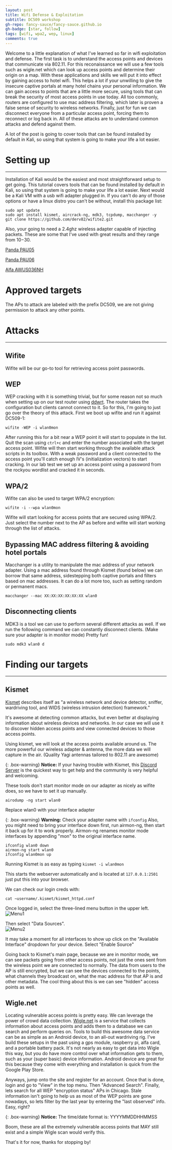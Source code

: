 ```yaml
---
layout: post
title: Wifi Defense & Exploitation
subtitle: DC509 workshop
gh-repo: fancy-sauce/fancy-sauce.github.io
gh-badge: [star, follow]
tags: [wifi, wpa2, wep, linux]
comments: true
---
```


Welcome to a little explanation of what I've learned so far in wifi exploitation and defense. The first task is to understand the access points and devices that communicate via 802.11. For this reconaissance we will use a few tools such as wigle.net which can look up access points and determine their origin on a map. With these applications and skills we will put it into effect by gaining access to hotel wifi. This helps a lot if your unwilling to give the insecure captive portals at many hotel chains your personal information. We can gain access to points that are a little more secure, using tools that can break the security of most access points in use today. All too commonly, routers are configured to use mac address filtering, which later is proven a false sense of security to wireless networks. Finally, just for fun we can disconnect everyone from a particular access point, forcing them to reconnect or log back in. All of these attacks are to understand common attacks and defend against them.

A lot of the post is going to cover tools that can be found installed by default in Kali, so using that system is going to make your life a lot easier.

# Setting up
---
Installation of Kali would be the easiest and most straightforward setup to get going. This tutorial covers tools that can be found installed by default in Kali, so using that system is going to make your life a lot easier. Next would be a Kali VM with a usb wifi adapter plugged in. If you can't do any of those options or have a linux distro you can't be without, install this package list:

```
sudo apt update
sudo apt install kismet, aircrack-ng, mdk3, tcpdump, macchanger -y
git clone https://github.com/derv82/wifite2.git
```

 Also, your going to need a 2.4ghz wireless adapter capable of injecting packets. These are some that I've used with great results and they range from $10-$30.

[Panda PAU05](https://www.amazon.com/Panda-300Mbps-Wireless-USB-Adapter/dp/B00EQT0YK2)

[Panda PAU06](https://www.amazon.com/Panda-Wireless-PAU06-300Mbps-Adapter/dp/B00JDVRCI0/ref=sr_1_3?keywords=panda+pau06&qid=1579729676&s=electronics&sr=1-3)

[Alfa AWUS036NH](https://www.amazon.com/Alfa-AWUSO36NH-Wireless-Long-Rang-Network/dp/B0035APGP6/ref=sr_1_8?crid=JM1TERTNGJR8&keywords=alfa+awus036nha&qid=1579729704&s=electronics&sprefix=alfa+%2Celectronics%2C232&sr=1-8)

# Approved targets

The APs to attack are labeled with the prefix DC509, we are not giving permission to attack any other points.

# Attacks
---

## Wifite


Wifite will be our go-to tool for retrieving access point passwords.

## WEP

WEP cracking with it is something trivial, but for some reason not so much when setting up on our test router using [ddwrt](https://www.dd-wrt.com). The router takes the configuration but clients cannot connect to it. So for this, I'm going to just go over the theory of this attack. First we boot up wifite and run it against DC509-1:
```
wifite -WEP -i wlan0mon
```
After running this for a bit near a WEP point it will start to populate in the list. Quit the scan using ```ctrl+c``` and enter the number associated with the target access point. Wifite will then start working through the available attack scripts in its toolbox. With a weak password and a client connected to the access point you'll catch enough IV's (initialization vectors) to start cracking. In our lab test we set up an access point using a password from the rockyou wordlist and cracked it in seconds.

## WPA/2

Wifite can also be used to target WPA/2 encryption:

```
wifite -i --wpa wlan0mon
```
Wifite will start looking for access points that are secured using WPA/2. Just select the number next to the AP as before and wifite will start working through the list of attacks.

## Bypassing MAC address filtering & avoiding hotel portals

Macchanger is a utility to manipulate the mac address of your network adapter. Using a mac address found through Kismet (found below) we can borrow that same address, sidestepping both captive portals and filters based on mac addresses. It can do a lot more too, such as setting random or permanent macs.

```
macchanger --mac XX:XX:XX:XX:XX:XX wlan0

```

## Disconnecting clients
MDK3 is a tool we can use to perform several different attacks as well. If we run the following command we can constantly disconnect clients. (Make sure your adapter is in monitor mode) Pretty fun!
```
sudo mdk3 wlan0 d
```

# Finding our targets
---

## Kismet

[Kismet](https://www.kismetwireless.net) describes itself as "a wireless network and device detector, sniffer, wardriving tool, and WIDS (wireless intrusion detection) framework."

It's awesome at detecting common attacks, but even better at displaying information about wireless devices and networks. In our case we will use it to discover hidden access points and view connected devices to those access points.

Using kismet, we will look at the access points available around us. The more powerful our wireless adapter & antenna, the more data we will capture in the air. (Quality Yagi antennas tailored to 802.11 are awesome)

{: .box-warning}
**Notice:**
If your having trouble with Kismet, this [Discord Server](https://discord.gg/5N4ME9a) is the quickest way to get help and the community is very helpful and welcoming.

These tools don't start monitor mode on our adapter as nicely as wifite does, so we have to set it up manually.
```
airodump -ng start wlan0
```
Replace wlan0 with your interface adapter

{: .box-warning}
**Warning:** Check your adapter name with ```ifconfig``` Also, you might need to bring your interface down first, run airmon-ng, then start it back up for it to work properly. Airmon-ng renames monitor mode interfaces by appending "mon" to the original interface name.

```
ifconfig wlan0 down
airmon-ng start wlan0
ifconfig wlan0mon up
```

Running Kismet is as easy as typing ```kismet -i wlan0mon```

This starts the webserver automatically and is located at ```127.0.0.1:2501``` just put this into your browser.

We can check our login creds with:
```
cat ~username/.kismet/kismet_httpd.conf
```
Once logged in, select the three-lined menu button in the upper left.
 ![Menu1](https://raw.githubusercontent.com/fancy-sauce/fancy-sauce.github.io/master/img/kismet_menu.png)

Then select "Data Sources".                                          
![Menu2](https://raw.githubusercontent.com/fancy-sauce/fancy-sauce.github.io/master/img/kismet_menu2.png)

It may take a moment for all interfaces to show up click on the "Available Interface" dropdown for your device. Select "Enable Source"

Going back to Kismet's main page, because we are in monitor mode, we can see packets going from other access points, not just the ones sent from the wireless point we are connected to normally. The data from users to the AP is still encrypted, but we can see the devices connected to the points, what channels they broadcast on, what the mac address for that AP is and other metadata. The cool thing about this is we can see "hidden" access points as well.

## Wigle.net

Locating vulnerable access points is pretty easy. We can leverage the power of crowd data collection. [Wigle.net](https://www.wigle.net) is a service that collects information about access points and adds them to a database we can search and perform queries on. Tools to build this awesome data service can be as simple as an Android device, to an all-out wardriving rig. I've build these setups in the past using a gps module, raspberry pi, alfa card, and a portable battery pack. It's not nearly as easy to get data into Wigle this way, but you do have more control over what information gets to them, such as your (super basic) device information. Android device are great for this because they come with everything and installation is quick from the Google Play Store.

Anyways, jump onto the site and register for an account. Once that is done, login and go to "View" in the top menu. Then "Advanced Search". Finally, lets search for all WEP "encryption status" APs in Chicago. Stale information isn't going to help us as most of the WEP points are gone nowadays, so lets filter by the last year by entering the "last observed" info. Easy, right?

{: .box-warning}
**Notice:**
The time/date format is: YYYYMMDDHHMMSS

Boom, these are all the extremely vulnerable access points that MAY still exist and a simple Wigle scan would verify this.

That's it for now, thanks for stopping by!
